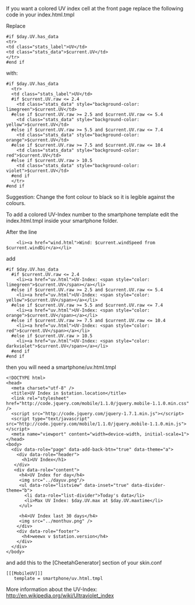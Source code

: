 If you want a colored UV index cell at the front page replace the following code in your index.html.tmpl


Replace 

~~~~~~
#if $day.UV.has_data
<tr>
<td class="stats_label">UV</td>
<td class="stats_data">$current.UV</td>
</tr>
#end if
~~~~~~

with:

~~~~~~
#if $day.UV.has_data
  <tr>
  <td class="stats_label">UV</td>
  #if $current.UV.raw <= 2.4
    <td class="stats_data" style="background-color: limegreen">$current.UV</td>
  #else if $current.UV.raw >= 2.5 and $current.UV.raw <= 5.4
    <td class="stats_data" style="background-color: yellow">$current.UV</td>
  #else if $current.UV.raw >= 5.5 and $current.UV.raw <= 7.4
    <td class="stats_data" style="background-color: orange">$current.UV</td>
  #else if $current.UV.raw >= 7.5 and $current.UV.raw <= 10.4
    <td class="stats_data" style="background-color: red">$current.UV</td>
  #else if $current.UV.raw > 10.5
    <td class="stats_data" style="background-color: violet">$current.UV</td>
  #end if
  </tr>
#end if
~~~~~~

Suggestion: Change the font colour to black so it is legible against the colours.


To add a colored UV-Index number to the smartphone template edit the index.html.tmpl inside your smartphone folder.

After the line

~~~~~~
	<li><a href="wind.html">Wind: $current.windSpeed from $current.windDir</a></li>
~~~~~~

add

~~~~~~
#if $day.UV.has_data
  #if $current.UV.raw <= 2.4
    <li><a href="uv.html">UV-Index: <span style="color: limegreen">$current.UV</span></a></li>
  #else if $current.UV.raw >= 2.5 and $current.UV.raw <= 5.4
    <li><a href="uv.html">UV-Index: <span style="color: yellow">$current.UV</span></a></li>
  #else if $current.UV.raw >= 5.5 and $current.UV.raw <= 7.4
    <li><a href="uv.html">UV-Index: <span style="color: orange">$current.UV</span></a></li>
  #else if $current.UV.raw >= 7.5 and $current.UV.raw <= 10.4
    <li><a href="uv.html">UV-Index: <span style="color: red">$current.UV</span></a></li>
  #else if $current.UV.raw > 10.5
    <li><a href="uv.html">UV-Index: <span style="color: darkviolet">$current.UV</span></a></li>
  #end if
#end if
~~~~~~

then you will need a smartphone/uv.html.tmpl

~~~~~~~
<!DOCTYPE html>
<head>
  <meta charset="utf-8" />
  <title>UV Index in $station.location</title>
  <link rel="stylesheet" href="http://code.jquery.com/mobile/1.1.0/jquery.mobile-1.1.0.min.css" />
  <script src="http://code.jquery.com/jquery-1.7.1.min.js"></script>
  <script type="text/javascript" src="http://code.jquery.com/mobile/1.1.0/jquery.mobile-1.1.0.min.js"></script>
  <meta name="viewport" content="width=device-width, initial-scale=1">
</head>
<body>
  <div data-role="page" data-add-back-btn="true" data-theme="a">
    <div data-role="header">
      <h1>UV Index</h1>
   </div>
   <div data-role="content">
     <h4>UV Index for day</h4>
     <img src="../dayuv.png"/>
     <ul data-role="listview" data-inset="true" data-divider-theme="b">
       <li data-role="list-divider">Today's data</li>
       <li>Max UV Index: $day.UV.max at $day.UV.maxtime</li>
     </ul>

     <h4>UV Index last 30 days</h4>
     <img src="../monthuv.png" />
    </div>
    <div data-role="footer">
      <h4>weewx v $station.version</h4>
    </div>
  </div>
</body>
~~~~~~~
and add this to the [CheetahGenerator] section of your skin.conf

~~~~~~~
[[[MobileUV]]]
   template = smartphone/uv.html.tmpl

~~~~~~~~


More information about the UV-Index:
http://en.wikipedia.org/wiki/Ultraviolet_index